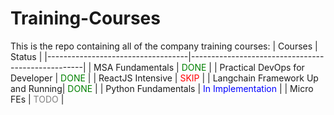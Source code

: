 # Training-Courses

This is the repo containing all of the company training courses:
| Courses							| Status 											|
|-----------------------------------|---------------------------------------------------|
| MSA Fundamentals					| <span style="color:green">DONE</span>				|
| Practical DevOps for Developer	| <span style="color:green">DONE</span> 			|
| ReactJS Intensive					| <span style="color:red">SKIP</span>				|
| Langchain Framework Up and Running| <span style="color:green">DONE</span>				|
| Python Fundamentals				| <span style="color:blue">In Implementation</span> |
| Micro FEs							| <span style="color:gray">TODO</span> 				|